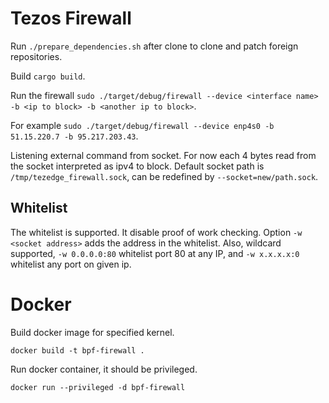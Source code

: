 # Tezos Firewall

Run `./prepare_dependencies.sh` after clone to clone and patch foreign repositories.

Build `cargo build`.

Run the firewall `sudo ./target/debug/firewall --device <interface name> -b <ip to block> -b <another ip to block>`.

For example `sudo ./target/debug/firewall --device enp4s0 -b 51.15.220.7 -b 95.217.203.43`.

Listening external command from socket. For now each 4 bytes read from the socket interpreted as ipv4 to block.
Default socket path is `/tmp/tezedge_firewall.sock`, can be redefined by `--socket=new/path.sock`.

## Whitelist

The whitelist is supported. It disable proof of work checking. Option `-w <socket address>` adds the address in the whitelist.
Also, wildcard supported, `-w 0.0.0.0:80` whitelist port 80 at any IP, and `-w x.x.x.x:0` whitelist any port on given ip.

# Docker

Build docker image for specified kernel.

```
docker build -t bpf-firewall .
```

Run docker container, it should be privileged.
```
docker run --privileged -d bpf-firewall
```
